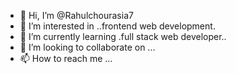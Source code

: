 - 👋 Hi, I’m @Rahulchourasia7
- 👀 I’m interested in ..frontend web development.
- 🌱 I’m currently learning .full stack web developer..
- 💞️ I’m looking to collaborate on ...
- 📫 How to reach me ...

<!---
Rahulchourasia7/Rahulchourasia7 is a ✨ special ✨ repository because its `README.md` (this file) appears on your GitHub profile.
You can click the Preview link to take a look at your changes.
--->
